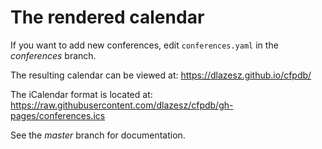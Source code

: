 # The rendered calendar

If you want to add new conferences, edit `conferences.yaml` in the _conferences_ branch.

The resulting calendar can be viewed at: https://dlazesz.github.io/cfpdb/

The iCalendar format is located at: https://raw.githubusercontent.com/dlazesz/cfpdb/gh-pages/conferences.ics

See the _master_ branch for documentation.
